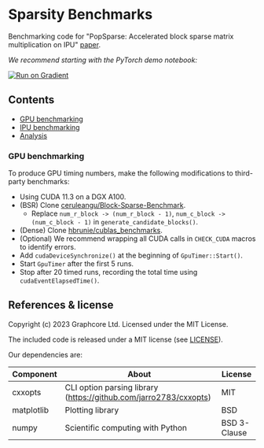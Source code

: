 # Sparsity Benchmarks

Benchmarking code for "PopSparse: Accelerated block sparse matrix multiplication on IPU" [paper](https://arxiv.org/abs/2303.16999).

_We recommend starting with the PyTorch demo notebook:_

[![Run on Gradient](https://assets.paperspace.io/img/gradient-badge.svg)](https://console.paperspace.com/github/graphcore-research/notebooks?container=graphcore%2Fpytorch-jupyter%3A3.2.0-ubuntu-20.04&machine=Free-IPU-POD4&file=%2Fsparsity_benchmarks%2FSpMM.ipynb)


## Contents

 - [GPU benchmarking](#gpu-benchmarking)
 - [IPU benchmarking](ipu/)
 - [Analysis](analysis/)

### GPU benchmarking

To produce GPU timing numbers, make the following modifications to third-party benchmarks:

 - Using CUDA 11.3 on a DGX A100.
 - (BSR) Clone [ceruleangu/Block-Sparse-Benchmark](https://github.com/ceruleangu/Block-Sparse-Benchmark).
   - Replace `num_r_block -> (num_r_block - 1)`, `num_c_block -> (num_c_block - 1)` in `generate_candidate_blocks()`.
 - (Dense) Clone [hbrunie/cublas_benchmarks](https://github.com/hbrunie/cublas_benchmarks).
 - (Optional) We recommend wrapping all CUDA calls in `CHECK_CUDA` macros to identify errors.
 - Add `cudaDeviceSynchronize()` at the beginning of `GpuTimer::Start()`.
 - Start `GpuTimer` after the first 5 runs.
 - Stop after 20 timed runs, recording the total time using `cudaEventElapsedTime()`.


## References & license

Copyright (c) 2023 Graphcore Ltd. Licensed under the MIT License.

The included code is released under a MIT license (see [LICENSE](LICENSE)).

Our dependencies are:

| Component | About | License |
| --- | --- | --- |
| cxxopts | CLI option parsing library (https://github.com/jarro2783/cxxopts) | MIT |
| matplotlib | Plotting library | BSD |
| numpy | Scientific computing with Python | BSD 3-Clause |
